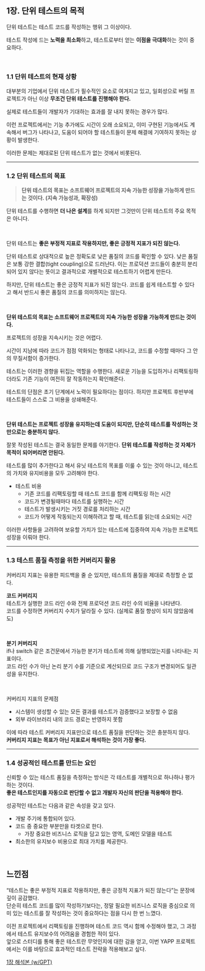 ## 1장. 단위 테스트의 목적

단위 테스트는 테스트 코드를 작성하는 행위 그 이상이다. 

테스트 작성에 드는 **노력을 최소화**하고, 테스트로부터 얻는 **이점을 극대화**하는 것이 중요하다.  

<br>

### 1.1 단위 테스트의 현재 상황

대부분의 기업에서 단위 테스트가 필수적인 요소로 여겨지고 있고, 
일회성으로 버릴 프로젝트가 아닌 이상 **무조건 단위 테스트를 진행해야 한다.**

실제로 테스트들이 개발자가 기대하는 효과를 잘 내지 못하는 경우가 많다. 

이런 프로젝트에서는 기능 추가에도 시간이 오래 소요되고, 이미 구현된 기능에서도 계속해서 버그가 나타나고, 도움이 되어야 할 테스트들이 문제 해결에 기여하지 못하는 상황이 발생한다.

이러한 문제는 제대로된 단위 테스트가 없는 것에서 비롯된다.

--------

### 1.2 단위 테스트의 목표

> **단위 테스트의 목표는 소프트웨어 프로젝트의 지속 가능한 성장을 가능하게 만드는 것이다. (지속 가능성과, 확장성)**

단위 테스트를 수행하면 **더 나은 설계**를 하게 되지만 그것만이 단위 테스트의 주요 목적은 아니다.

<br>

단위 테스트는 **좋은 부정적 지표로 작용하지만, 좋은 긍정적 지표가 되진 않는다.**

단위 테스트로 상대적으로 높은 정확도로 낮은 품질의 코드를 확인할 수 있다.
낮은 품질은 보통 강한 결합(tight coupling)으로 드러난다. 
이는 프로덕션 코드들이 충분히 분리되어 있지 않다는 뜻이고 결과적으로 개별적으로 테스트하기 어렵게 만든다.

하지만, 단위 테스트는 좋은 긍정적 지표가 되진 않는다. 
코드를 쉽게 테스트할 수 있다고 해서 반드시 좋은 품질의 코드를 의미하지는 않는다.

<br>

**단위 테스트의 목표는 소프트웨어 프로젝트의 지속 가능한 성장을 가능하게 만드는 것이다.**

프로젝트의 성장을 지속시키는 것은 어렵다.

시간이 지남에 따라 코드가 점점 악화되는 형태로 나타나고, 코드를 수정할 때마다 그 안의 무질서함이 증가한다.

테스트는 이러한 경향을 뒤집는 역할을 수행한다.
새로운 기능을 도입하거나 리팩토링하더라도 기존 기능이 여전히 잘 작동하는지 확인해준다.

테스트의 단점은 초기 단계에서 노력이 필요하다는 점이다.
하지만 프로젝트 후반부에 테스트들이 스스로 그 비용을 상쇄해준다.

<br>

**단위 테스트는 프로젝트 성장을 유지하는데 도움이 되지만, 단순히 테스트를 작성하는 것만으로는 충분하지 않다.**

잘못 작성된 테스트는 결국 동일한 문제를 야기한다. **단위 테스트를 작성하는 것 자체가 목적이 되어버리면 안된다.**

테스트를 많이 추가한다고 해서 유닛 테스트의 목표를 이룰 수 있는 것이 아니고, 테스트의 가치와 유지비용을 모두 고려해야 한다.

- 테스트 비용
  - 기존 코드를 리팩토링할 때 테스트 코드를 함께 리팩토링 하는 시간
  - 코드가 변경될때마다 테스트를 실행하는 시간
  - 테스트가 발생시키는 거짓 경로를 처리하는 시간
  - 코드가 어떻게 작동되는지 이해하려고 할 때, 테스트를 읽는데 소요되는 시간
 
  

이러한 사항들을 고려하여 보유할 가치가 있는 테스트에 집중하여 지속 가능한 프로젝트 성장을 이뤄야 한다.

--------

### 1.3 테스트 품질 측정을 위한 커버리지 활용

커버리지 지표는 유용한 피드백을 줄 순 있지만, 테스트의 품질을 제대로 측정할 순 없다.

**코드 커버리지**     
테스트가 실행한 코드 라인 수와 전체 프로덕션 코드 라인 수의 비율을 나타낸다.       
코드를 수정하면 커버리지 수치가 달라질 수 있다. (실제로 품질 향상이 되지 않았음에도)

<br>

**분기 커버리지**     
if나 switch 같은 조건문에서 가능한 분기가 테스트에 의해 실행되었는지를 나타내는 지표이다.     
코드 라인 수가 아닌 논리 분기 수를 기준으로 계산되므로 코드 구조가 변경되어도 일관성을 유지한다.     

<br>  

커버리지 지표의 문제점
- 시스템이 생성할 수 있는 모든 결과를 테스트가 검증했다고 보장할 수 없음
- 외부 라이브러리 내의 코드 경로는 반영하지 못함

이에 따라 테스트 커버리지 지표만으로 테스트 품질을 판단하는 것은 충분하지 않다.    
**커버리지 지표는 목표가 아닌 지표로서 해석하는 것이 가장 좋다.**

--------

### 1.4 성공적인 테스트를 만드는 요인

신뢰할 수 있는 테스트 품질을 측정하는 방식은 각 테스트를 개별적으로 하나하나 평가하는 것이다.      
**좋은 테스트인지를 자동으로 판단할 수 없고 개발자 자신의 판단을 적용해야 한다.**

성공적인 테스트는 다음과 같은 속성을 갖고 있다.
- 개발 주기에 통합되어 있다.
- 코드 중 중요한 부분만을 타겟으로 한다.
    - 가장 중요한 비즈니스 로직을 담고 있는 영역, 도메인 모델을 테스트
- 최소한의 유지보수 비용으로 최대 가치를 제공한다.


<br>

## 느낀점

“테스트는 좋은 부정적 지표로 작용하지만, 좋은 긍정적 지표가 되진 않는다”는 문장에 깊이 공감했다.    
단순히 테스트 코드를 많이 작성하기보다는, 정말 필요한 비즈니스 로직을 중심으로 의미 있는 테스트를 잘 작성하는 것이 중요하다는 점을 다시 한 번 느꼈다.     

이전 프로젝트에서 리팩토링을 진행하며 테스트 코드 역시 함께 수정해야 했고, 그 과정에서 테스트 유지보수의 어려움을 경험한 적이 있다.    
앞으로 스터디를 통해 좋은 테스트란 무엇인지에 대한 감을 얻고, 이번 YAPP 프로젝트에서는 이를 바탕으로 효과적인 테스트 전략을 적용해보고 싶다. 




[1장 해석본 (w/GPT)](https://oval-second-abc.notion.site/1-201a2bc44c1c808599c2d1994bf64015?source=copy_link)
